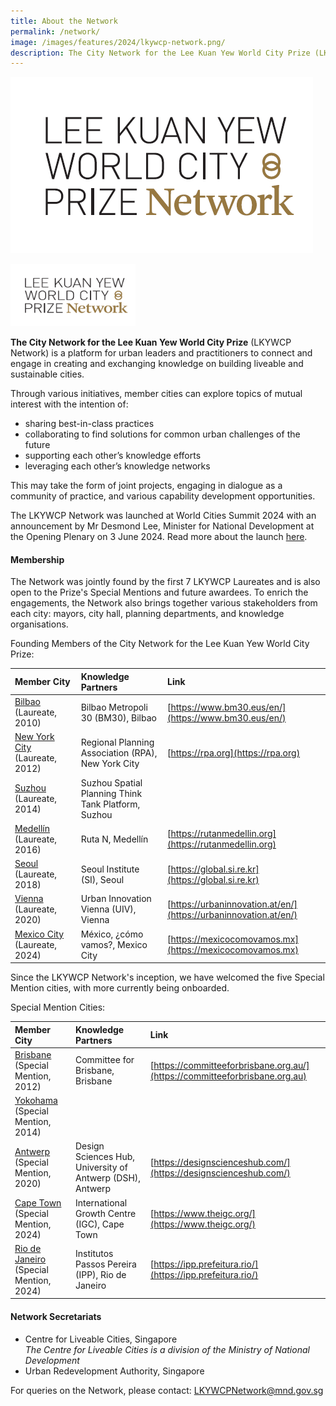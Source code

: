 ```yaml
---
title: About the Network
permalink: /network/
image: /images/features/2024/lkywcp-network.png/
description: The City Network for the Lee Kuan Yew World City Prize (LKYWCP Network) is a platform for urban leaders and practitioners to connect and engage in creating and exchanging knowledge on building liveable and sustainable cities.
---
```


![medallion](/images/features/2024/new-network-logo.png)

<img src="/images/features/2024/new-network-logo.png" width="200" height="100"/>

**The City Network for the Lee Kuan Yew World City Prize** (LKYWCP Network) is a platform for urban leaders and practitioners to connect and engage in creating and exchanging knowledge on building liveable and sustainable cities.

Through various initiatives, member cities can explore topics of mutual interest with the intention of:
- sharing best-in-class practices
- collaborating to find solutions for common urban challenges of the future
- supporting each other’s knowledge efforts
- leveraging each other’s knowledge networks

This may take the form of joint projects, engaging in dialogue as a community of practice, and various capability development opportunities.

The LKYWCP Network was launched at World Cities Summit 2024 with an announcement by Mr Desmond Lee, Minister for National Development at the Opening Plenary on 3 June 2024. Read more about the launch [here](https://www.clc.gov.sg/research-publications/publications/digital-library/view/launch-of-the-city-network-for-the-lee-kuan-yew-world-city-prize).

#### **Membership**

The Network was jointly found by the first 7 LKYWCP Laureates and is also open to the Prize's Special Mentions and future awardees. To enrich the engagements, the Network also brings together various stakeholders from each city: mayors, city hall, planning departments, and knowledge organisations.

Founding Members of the City Network for the Lee Kuan Yew World City Prize:

| Member City | Knowledge Partners | Link |  
| :--- | :--- | :--- |
| [Bilbao](/bilbao/) (Laureate, 2010) | Bilbao Metropoli 30 (BM30), Bilbao | [https://www.bm30.eus/en/](https://www.bm30.eus/en/) |
| [New York City](/nyc/) (Laureate, 2012) | Regional Planning Association (RPA), New York City | [https://rpa.org](https://rpa.org) |
| [Suzhou](/suzhou/) (Laureate, 2014) |	Suzhou Spatial Planning Think Tank Platform, Suzhou |
| [Medellín](/medellin/) (Laureate, 2016) |	Ruta N, Medellín | [https://rutanmedellin.org](https://rutanmedellin.org) |
| [Seoul](/seoul/) (Laureate, 2018) | Seoul Institute (SI), Seoul | [https://global.si.re.kr](https://global.si.re.kr) |
| [Vienna](/vienna/) (Laureate, 2020)	| Urban Innovation Vienna (UIV), Vienna | [https://urbaninnovation.at/en/](https://urbaninnovation.at/en/) |
| [Mexico City](/mexico-city/) (Laureate, 2024) |	México, ¿cómo vamos?, Mexico City | [https://mexicocomovamos.mx](https://mexicocomovamos.mx) |

Since the LKYWCP Network's inception, we have welcomed the five Special Mention cities, with more currently being onboarded.

Special Mention Cities: 

| Member City | Knowledge Partners | Link |  
| :--- | :--- | :--- |
| [Brisbane](/brisbane/) (Special Mention, 2012) | Committee for Brisbane, Brisbane | [https://committeeforbrisbane.org.au/](https://committeeforbrisbane.org.au) |
| [Yokohama](/yokohama/) (Special Mention, 2014) | | |
| [Antwerp](/antwerp/) (Special Mention, 2020) |	Design Sciences Hub, University of Antwerp (DSH), Antwerp | [https://designscienceshub.com/](https://designscienceshub.com/) |
| [Cape Town](/cape-town/) (Special Mention, 2024) |	International Growth Centre (IGC), Cape Town | [https://www.theigc.org/](https://www.theigc.org/) | 
| [Rio de Janeiro](/rio-de-janeiro/) (Special Mention, 2024) | Institutos Passos Pereira (IPP), Rio de Janeiro | [https://ipp.prefeitura.rio/](https://ipp.prefeitura.rio/) |


#### **Network Secretariats**

- Centre for Liveable Cities, Singapore <br> _The Centre for Liveable Cities is a division of the Ministry of National Development_
- Urban Redevelopment Authority, Singapore

For queries on the Network, please contact: [LKYWCPNetwork@mnd.gov.sg](mailto:LKYWCPNetwork@mnd.gov.sg)

